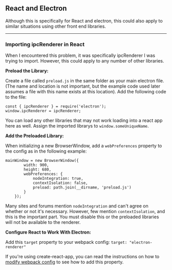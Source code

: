 ## React and Electron
Although this is specifically for React and electron, this could also apply to similar situations using other front end libraries.

---

### Importing ipcRenderer in React
When I encountered this problem, it was specifically ipcRenderer I was trying to import. However, this could apply to any number of other libraries.

**Preload the Library:**

Create a file called `preload.js` in the same folder as your main electron file. (The name and location is not important, but the example code used later assumes a file with this name exists at this location). Add the following code to the file:
```
const { ipcRenderer } = require('electron');
window.ipcRenderer = ipcRenderer;
```
You can load any other libraries that may not work loading into a react app here as well. Assign the imported librarys to `window.someUniqueName`.

**Add the Preloaded Library:**

When initializing a new BrowserWindow, add a `webPreferences` property to the config as in the following example:
```
mainWindow = new BrowserWindow({ 
        width: 900, 
        height: 680, 
        webPreferences: {
            nodeIntegration: true,
            contextIsolation: false,
            preload: path.join(__dirname, 'preload.js')
        }
    });
```
Many sites and forums mention `nodeIntegration` and can't agree on whether or not it's necessary. However, few mention `contextIsolation`, and this is the important part. You must disable this or the preloaded libraries will not be available to the renderer.

**Configure React to Work With Electron:**

Add this `target` property to your webpack config:
```target: "electron-renderer"```

If you're using create-react-app, you can read the instructions on how to [modify webpack config](create-react-app#webpack) to see how to add this property.